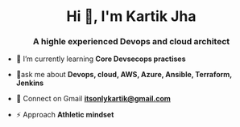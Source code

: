 <h1 align="center">Hi 👋, I'm Kartik Jha</h1>
<h3 align="center">A highle experienced Devops and cloud architect </h3>


<!-- - 🔭 I’m currently working on **CRUD-APP** -->

- 🌱 I’m currently learning **Core Devsecops practises**

- 💬ask me about **Devops, cloud, AWS, Azure, Ansible, Terraform, Jenkins**

- 📧 Connect on Gmail **itsonlykartik@gmail.com**

- ⚡ Approach **Athletic mindset**
